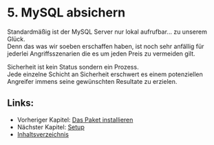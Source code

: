# 5. MySQL absichern

Standardmäßig ist der MySQL Server nur lokal aufrufbar... zu unserem Glück.  
Denn das was wir soeben erschaffen haben, ist noch sehr anfällig für jederlei Angriffsszenarien die es um jeden Preis zu vermeiden gilt.

Sicherheit ist kein Status sondern ein Prozess.  
Jede einzelne Schicht an Sicherheit erschwert es einem potenziellen Angreifer immens seine gewünschten Resultate zu erzielen.

## Links:

* Vorheriger Kapitel: [Das Paket installieren](/das-paket-installieren.md)
* Nächster Kapitel: [Setup](/setup.md)
* [Inhaltsverzeichnis](https://www.gitbook.com/book/xhadius/mysql-auf-einem-linux-system-einrichten/edit#)



